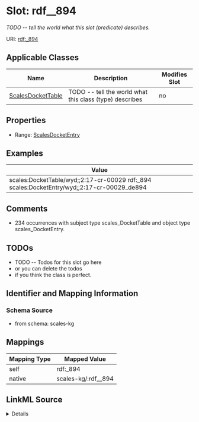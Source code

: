 

# Slot: rdf__894


_TODO -- tell the world what this slot (predicate) describes._





URI: [rdf:_894](http://www.w3.org/1999/02/22-rdf-syntax-ns#_894)



<!-- no inheritance hierarchy -->





## Applicable Classes

| Name | Description | Modifies Slot |
| --- | --- | --- |
| [ScalesDocketTable](../classes/ScalesDocketTable.md) | TODO -- tell the world what this class (type) describes |  no  |







## Properties

* Range: [ScalesDocketEntry](../classes/ScalesDocketEntry.md)






## Examples

| Value |
| --- |
| scales:DocketTable/wyd;;2:17-cr-00029 rdf:_894 scales:DocketEntry/wyd;;2:17-cr-00029_de894 |

## Comments

* 234 occurrences with subject type scales_DocketTable and object type scales_DocketEntry.

## TODOs

* TODO -- Todos for this slot go here
* or you can delete the todos
* if you think the class is perfect.

## Identifier and Mapping Information







### Schema Source


* from schema: scales-kg




## Mappings

| Mapping Type | Mapped Value |
| ---  | ---  |
| self | rdf:_894 |
| native | scales-kg/:rdf__894 |




## LinkML Source

<details>
```yaml
name: rdf__894
description: TODO -- tell the world what this slot (predicate) describes.
todos:
- TODO -- Todos for this slot go here
- or you can delete the todos
- if you think the class is perfect.
comments:
- 234 occurrences with subject type scales_DocketTable and object type scales_DocketEntry.
examples:
- value: scales:DocketTable/wyd;;2:17-cr-00029 rdf:_894 scales:DocketEntry/wyd;;2:17-cr-00029_de894
from_schema: scales-kg
rank: 1000
slot_uri: rdf:_894
alias: rdf__894
domain_of:
- scales_DocketTable
range: scales_DocketEntry

```
</details>